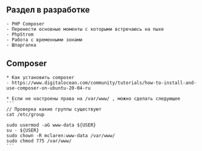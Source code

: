 ## Раздел в разработке

    - PHP Composer
    - Перенести основные моменты с которыми встречаюсь на пыхе
    - PhpStrom
    - Работа с временными зонами
    - Шпаргалка
    
## Composer
    * Как установить composer
    - https://www.digitalocean.com/community/tutorials/how-to-install-and-use-composer-on-ubuntu-20-04-ru
    
    * Если не настроены права на /var/www/ , можно сделать следующее
    ```
    // Проверка какие группы существуют
    cat /etc/group 
   
    sudo usermod -aG www-data ${USER}
    su - ${USER}
    sudo chown -R mclaren:www-data /var/www/
    sudo chmod 775 /var/www/
    ```
